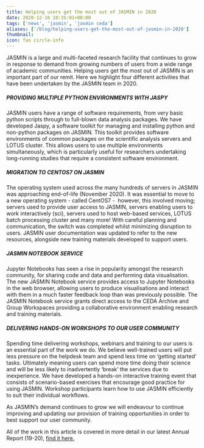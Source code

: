 ```yaml
---
title: Helping users get the most out of JASMIN in 2020
date: 2020-12-16 10:35:01+00:00
tags: ['news', 'jasmin', 'jasmin ceda']
aliases: ['/blog/helping-users-get-the-most-out-of-jasmin-in-2020']
thumbnail: 
icon: fas circle-info
---
```


JASMIN is a large and multi-faceted research facility that continues to grow in response to demand from growing numbers of users from a wide range of academic communities. Helping users get the most out of JASMIN is an important part of our remit. Here we highlight four different activities that have been undertaken by the JASMIN team in 2020.



##### PROVIDING MULTIPLE PYTHON ENVIRONMENTS WITH JASPY


JASMIN users have a range of software requirements, from very basic python scripts through to full-blown data analysis packages. We have developed Jaspy, a software toolkit for managing and installing python and non-python packages on JASMIN. This toolkit provides software environments of common packages on the scientific analysis servers and LOTUS cluster. This allows users to use multiple environments simultaneously, which is particularly useful for researchers undertaking long-running studies that require a consistent software environment.



##### MIGRATION TO CENTOS7 ON JASMIN


The operating system used across the many hundreds of servers in JASMIN was approaching end-of-life (November 2020). It was essential to move to a new operating system - called CentOS7 -  however, this involved moving; servers used to provide user access to JASMIN, servers enabling users to work interactively (sci), servers used to host web-based services, LOTUS batch processing cluster and many more! With careful planning and communication, the switch was completed whilst minimizing disruption to users. JASMIN user documentation was updated to refer to the new resources, alongside new training materials developed to support users.



##### JASMIN NOTEBOOK SERVICE


Jupyter Notebooks has seen a rise in popularity amongst the research community, for sharing code and data and performing data visualisation. The new JASMIN Notebook service provides access to Jupyter Notebooks in the web browser, allowing users to produce visualisations and interact with them in a much faster feedback loop than was previously possible. The JASMIN Notebook service grants direct access to the CEDA Archive and Group Workspaces providing a collaborative environment enabling research and training materials.



##### DELIVERING HANDS-ON WORKSHOPS TO OUR USER COMMUNITY


Spending time delivering workshops, webinars and training to our users is an essential part of the work we do. We believe well-trained users will put less pressure on the helpdesk team and spend less time on ‘getting started’ tasks. Ultimately meaning users can spend more time doing their science and will be less likely to inadvertently ‘break’ the services due to inexperience. We have developed a hands-on interactive training event that consists of scenario-based exercises that encourage good practice for using JASMIN. Workshop participants learn how to use JASMIN efficiently to suit their individual workflows.



As JASMIN’s demand continues to grow we will endeavour to continue improving and updating our provision of training opportunities in order to best support our user community. 



All of the work in this article is covered in more detail in our latest Annual Report (19-20), [find it here.](https://www.ceda.ac.uk/about/highlights/) 



